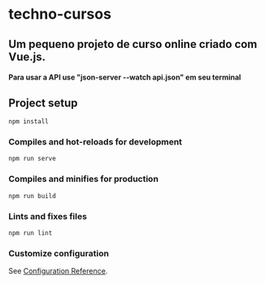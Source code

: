 # techno-cursos

## Um pequeno projeto de curso online criado com Vue.js.

#### Para usar a API use "json-server --watch api.json" em seu terminal


## Project setup
```
npm install
```

### Compiles and hot-reloads for development
```
npm run serve
```

### Compiles and minifies for production
```
npm run build
```

### Lints and fixes files
```
npm run lint
```

### Customize configuration
See [Configuration Reference](https://cli.vuejs.org/config/).
